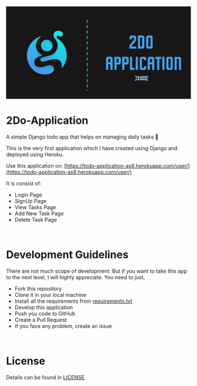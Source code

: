 ![poster](poster.jpg)

# 2Do-Application
A simple Django todo app that helps on managing daily tasks 📐

This is the very first application which I have created using Django and deployed using Heroku. 

Use this application on: [https://todo-application-as8.herokuapp.com/user/](https://todo-application-as8.herokuapp.com/user/)

It is consist of:
  - Login Page
  - SignUp Page
  - View Tasks Page
  - Add New Task Page
  - Delete Task Page

<br>

# Development Guidelines
There are not much scope of development. But if you want to take this app to the next level, I will highly appreciate. You need to just,
 - Fork this repository
 - Clone it in your local machine
 - Install all the requirements from [requirements.txt](requirements.txt)
 - Develop this application
 - Push you code to GitHub
 - Create a Pull Request
 - If you face any problem, create an issue

<br>

# License
Details can be found in [LICENSE](LICENSE)
